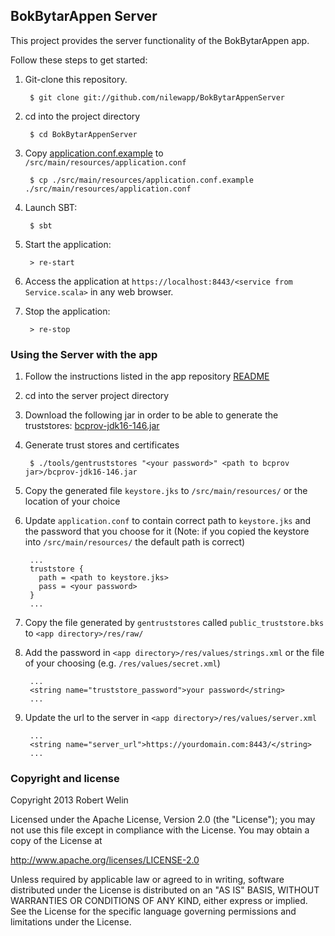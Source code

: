 ## BokBytarAppen Server

This project provides the server functionality of the BokBytarAppen app.

Follow these steps to get started:

1. Git-clone this repository.

        $ git clone git://github.com/nilewapp/BokBytarAppenServer

2. cd into the project directory

        $ cd BokBytarAppenServer


3. Copy [application.conf.example](/src/main/resources/application.conf.example) to `/src/main/resources/application.conf`

        $ cp ./src/main/resources/application.conf.example ./src/main/resources/application.conf

4. Launch SBT:

        $ sbt

5. Start the application:

        > re-start

6. Access the application at `https://localhost:8443/<service from Service.scala>`
in any web browser.

7. Stop the application:

        > re-stop

### Using the Server with the app

1. Follow the instructions listed in the app repository [README](https://github.com/nilewapp/BokBytarAppen)

2. cd into the server project directory

3. Download the following jar in order to be able to generate the truststores: [bcprov-jdk16-146.jar](http://www.bouncycastle.org/fr/download/bcprov-jdk16-146.jar)

4. Generate trust stores and certificates

        $ ./tools/gentruststores "<your password>" <path to bcprov jar>/bcprov-jdk16-146.jar

5. Copy the generated file `keystore.jks` to `/src/main/resources/` or the location of your choice

6. Update `application.conf` to contain correct path to `keystore.jks` and the password that you choose for it (Note: if you copied the keystore into `/src/main/resources/` the default path is correct)

        ...
        truststore {
          path = <path to keystore.jks>
          pass = <your password>
        }
        ...

7. Copy the file generated by `gentruststores` called `public_truststore.bks` to `<app directory>/res/raw/`

8. Add the password in `<app directory>/res/values/strings.xml` or the file of your choosing (e.g. `/res/values/secret.xml`)

        ...
        <string name="truststore_password">your password</string>
        ...

9. Update the url to the server in `<app directory>/res/values/server.xml`

        ...
        <string name="server_url">https://yourdomain.com:8443/</string>
        ...

### Copyright and license

 Copyright 2013 Robert Welin

Licensed under the Apache License, Version 2.0 (the "License");
you may not use this file except in compliance with the License.
You may obtain a copy of the License at

 http://www.apache.org/licenses/LICENSE-2.0

Unless required by applicable law or agreed to in writing, software
distributed under the License is distributed on an "AS IS" BASIS,
WITHOUT WARRANTIES OR CONDITIONS OF ANY KIND, either express or implied.
See the License for the specific language governing permissions and
limitations under the License.
